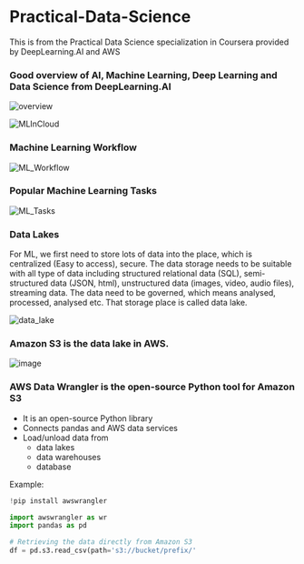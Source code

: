 # Practical-Data-Science
This is from the Practical Data Science specialization in Coursera provided by DeepLearning.AI and AWS

### Good overview of AI, Machine Learning, Deep Learning and Data Science from DeepLearning.AI

![overview](https://user-images.githubusercontent.com/79841341/128628651-1a245620-a219-43d9-b31d-fe3c80570902.png)

![MLInCloud](https://user-images.githubusercontent.com/79841341/128628702-6d8daf5e-bd7a-4ca8-a1e8-87be1462a88d.png)

### Machine Learning Workflow
![ML_Workflow](https://user-images.githubusercontent.com/79841341/128628732-85141321-4b72-4e4f-91d3-92ce50f50532.png)

### Popular Machine Learning Tasks
![ML_Tasks](https://user-images.githubusercontent.com/79841341/128628797-0a0e9394-efaf-488c-b204-269017b8d98f.png)

### Data Lakes
For ML, we first need to store lots of data into the place, which is centralized (Easy to access), secure. The data storage needs to be suitable with all type of data including structured relational data (SQL), semi-structured data (JSON, html), unstructured data (images, video, audio files), streaming data. The data need to be governed, which means analysed, processed, analysed etc. That storage place is called data lake.

![data_lake](https://user-images.githubusercontent.com/79841341/128629012-8a859c7d-185a-4a82-bbcb-eadf5d81c88f.png)

### Amazon S3 is the data lake in AWS.
![image](https://user-images.githubusercontent.com/79841341/128629061-956fd499-5bf9-40ee-b1b2-7a835ef1dfc4.png)

### AWS Data Wrangler is the open-source Python tool for Amazon S3
- It is an open-source Python library
- Connects pandas and AWS data services
- Load/unload data from
  - data lakes
  - data warehouses
  - database

Example:
```Python
!pip install awswrangler

import awswrangler as wr
import pandas as pd

# Retrieving the data directly from Amazon S3
df = pd.s3.read_csv(path='s3://bucket/prefix/'
```
